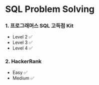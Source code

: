 # SQL Problem Solving
### 1. 프로그래머스 SQL 고득점 Kit 
+ Level 2 ✅
+ Level 3 ✅
+ Level 4 ✅


### 2. HackerRank
 + Easy ✅
 + Medium ✅
